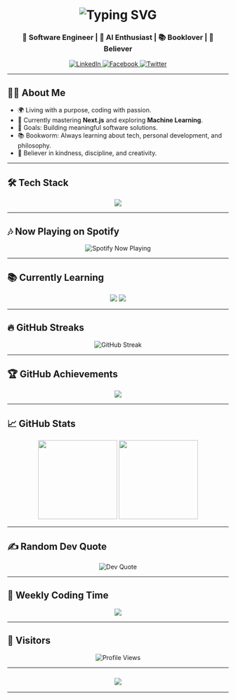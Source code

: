 <!-- Center header with typing animation -->
<h1 align="center">
  <img src="https://readme-typing-svg.herokuapp.com?font=Righteous&size=40&center=true&vCenter=true&width=500&height=70&duration=4000&lines=Hi+There!+👋;+I'm+Abebe+Biru!" alt="Typing SVG" />
</h1>

<h3 align="center">🚀 Software Engineer | 🤖 AI Enthusiast | 📚 Booklover | 🙏 Believer</h3>

<p align="center">
  <a href="https://linkedin.com/in/abebe-biru" target="_blank">
    <img src="https://img.shields.io/badge/-LinkedIn-0077B5?style=for-the-badge&logo=linkedin&logoColor=white" alt="LinkedIn">
  </a>
  <a href="https://facebook.com/abs476" target="_blank">
    <img src="https://img.shields.io/badge/-Facebook-1877F2?style=for-the-badge&logo=facebook&logoColor=white" alt="Facebook">
  </a>
  <a href="https://twitter.com/AbebeBiru5" target="_blank">
    <img src="https://img.shields.io/badge/-Twitter-1DA1F2?style=for-the-badge&logo=twitter&logoColor=white" alt="Twitter">
  </a>
</p>

---

## 🧑‍💻 About Me

- 🌍 Living with a purpose, coding with passion.
- 🌱 Currently mastering **Next.js** and exploring **Machine Learning**.
- 🎯 Goals: Building meaningful software solutions.
- 📚 Bookworm: Always learning about tech, personal development, and philosophy.
- 🙌 Believer in kindness, discipline, and creativity.

---

## 🛠️ Tech Stack

<p align="center">
  <img src="https://skillicons.dev/icons?i=js,ts,react,nextjs,python,php,laravel,html,css,git,github" />
</p>

---

## 🎶 Now Playing on Spotify

<p align="center">
  <img src="https://spotify-github-profile.vercel.app/api/view?uid=31pjbsqwtr6zvfp9xkl0bnrbw57i&cover_image=true&theme=default&show_offline=false&background_color=121212&interchange=true&bar_color_cover=true" alt="Spotify Now Playing" />
</p>

---

## 📚 Currently Learning

<p align="center">
  <img src="https://img.shields.io/badge/Learning-Next.js-blue?style=for-the-badge&logo=next.js&logoColor=white" />
  <img src="https://img.shields.io/badge/Learning-Machine%20Learning-yellow?style=for-the-badge&logo=tensorflow&logoColor=white" />
</p>

---

## 🔥 GitHub Streaks

<p align="center">
  <img src="https://github-readme-streak-stats.herokuapp.com/?user=Abebe-Biru&theme=tokyonight_duo&hide_border=true" alt="GitHub Streak" />
</p>

---

## 🏆 GitHub Achievements

<p align="center">
  <img src="https://github-profile-trophy.vercel.app/?username=Abebe-Biru&theme=onestar&no-frame=true&row=2&column=3" />
</p>

---

## 📈 GitHub Stats

<p align="center">
  <img src="https://github-readme-stats.vercel.app/api?username=Abebe-Biru&show_icons=true&theme=tokyonight&hide_border=true&count_private=true" height="180em" />
  <img src="https://github-readme-stats.vercel.app/api/top-langs/?username=Abebe-Biru&layout=compact&langs_count=8&theme=tokyonight&hide_border=true" height="180em"/>
</p>

---

## ✍️ Random Dev Quote

<p align="center">
  <img src="https://quotes-github-readme.vercel.app/api?type=horizontal&theme=dark" alt="Dev Quote" />
</p>

---

## 📅 Weekly Coding Time

<!-- You need to use WakaTime for this -->
<p align="center">
  <img src="https://github-readme-stats.vercel.app/api/wakatime?username=your_wakatime_username&theme=tokyonight&layout=compact" />
</p>

---

## 🌟 Visitors

<p align="center">
  <img src="https://komarev.com/ghpvc/?username=Abebe-Biru&style=flat-square&color=brightgreen" alt="Profile Views"/>
</p>

---

<h3 align="center">
  <img src="https://readme-typing-svg.herokuapp.com/?font=Righteous&size=25&center=true&vCenter=true&width=500&height=70&duration=4000&lines=🎉+Glad+you're+here!+🤗;🎉+እዚህ+በመምጣትህ/ሽ+ደስ+ብሎኛል!+🤗">
</h3>

---

